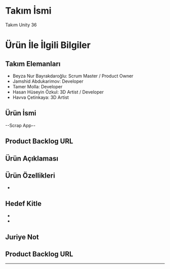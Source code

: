 ﻿# **Takım İsmi**

Takım Unity 36

# Ürün İle İlgili Bilgiler

## Takım Elemanları
- Beyza Nur Bayrakdaroğlu: Scrum Master / Product Owner
- Jamshid Abdukarimov: Developer
- Tamer Molla: Developer
- Hasan Hüseyin Özkul: 3D Artist / Developer
- Havva Çetinkaya: 3D Artist

## Ürün İsmi

--Scrap App--

## Product Backlog URL


## Ürün Açıklaması


## Ürün Özellikleri

-    
## Hedef Kitle

- 
- 


## Juriye Not

## Product Backlog URL


---
